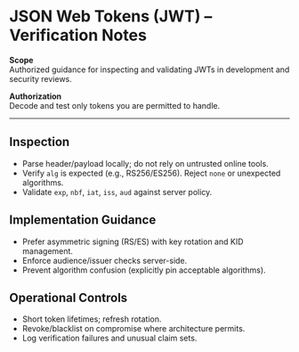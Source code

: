 # JSON Web Tokens (JWT) – Verification Notes

**Scope**  
Authorized guidance for inspecting and validating JWTs in development and security reviews.

**Authorization**  
Decode and test only tokens you are permitted to handle.

---

## Inspection
- Parse header/payload locally; do not rely on untrusted online tools.
- Verify `alg` is expected (e.g., RS256/ES256). Reject `none` or unexpected algorithms.
- Validate `exp`, `nbf`, `iat`, `iss`, `aud` against server policy.

## Implementation Guidance
- Prefer asymmetric signing (RS/ES) with key rotation and KID management.
- Enforce audience/issuer checks server-side.
- Prevent algorithm confusion (explicitly pin acceptable algorithms).

## Operational Controls
- Short token lifetimes; refresh rotation.
- Revoke/blacklist on compromise where architecture permits.
- Log verification failures and unusual claim sets.
